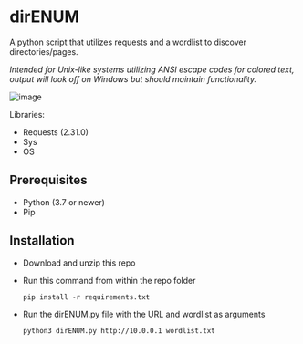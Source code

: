 # dirENUM
A python script that utilizes requests and a wordlist to discover directories/pages.

*Intended for Unix-like systems utilizing ANSI escape codes for colored text, output will look off on Windows but should maintain functionality.*

![image](https://github.com/friesalafrancais/dirENUM/assets/115602464/3f8136ed-d1cf-4564-afb3-5ab7b2c1c786)

Libraries:

- Requests (2.31.0)
- Sys
- OS



## Prerequisites

- Python (3.7 or newer)
- Pip


## Installation

- Download and unzip this repo
- Run this command from within the repo folder

   `pip install -r requirements.txt`
   
- Run the dirENUM.py file with the URL and wordlist as arguments

   `python3 dirENUM.py http://10.0.0.1 wordlist.txt`
